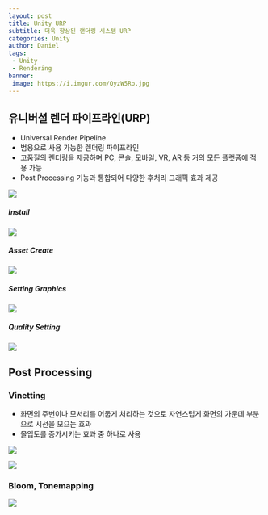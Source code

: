 ```yaml
---
layout: post
title: Unity URP
subtitle: 더욱 향상된 랜더링 시스템 URP
categories: Unity
author: Daniel
tags: 
 - Unity
 - Rendering
banner:
 image: https://i.imgur.com/QyzW5Ro.jpg
---
```


유니버셜 렌더 파이프라인(URP)
--

- Universal Render Pipeline 
- 범용으로 사용 가능한 렌더링 파이프라인
- 고품질의 렌더링을 제공하며 PC, 콘솔, 모바일, VR, AR 등 거의 모든 플랫폼에 적용 가능
- Post Processing 기능과 통합되어 다양한 후처리 그래픽 효과 제공

![](https://i.imgur.com/QyzW5Ro.jpg)

##### Install
![](https://i.imgur.com/SbJvaGq.jpg)

##### Asset Create
![](https://i.imgur.com/bpbTrTq.jpg)

##### Setting Graphics
![](https://i.imgur.com/uAx44Nl.jpg)

##### Quality Setting
![](https://i.imgur.com/7Tctv1k.jpg)

## Post Processing
### Vinetting
- 화면의 주변이나 모서리를 어둡게 처리하는 것으로 자연스럽게 화면의 가운데 부분으로 시선을 모으는 효과
- 몰입도를 증가시키는 효과 중 하나로 사용

![](https://i.imgur.com/PLFZ5n3.jpg)

![](https://i.imgur.com/gUJdbGP.jpg)

### Bloom, Tonemapping
![](https://i.imgur.com/aCZ0eig.jpg)
